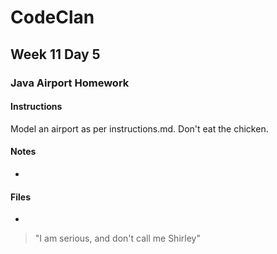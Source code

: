 # CodeClan
## Week 11 Day 5
### Java Airport Homework

#### Instructions

Model an airport as per instructions.md. Don't eat the chicken.

#### Notes
* 

#### Files
* 

> "I am serious, and don't call me Shirley"
